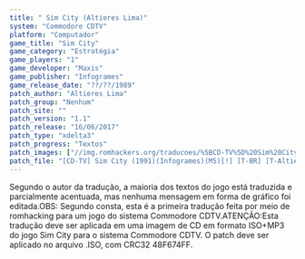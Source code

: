 ```yaml
---
title: " Sim City (Altieres Lima)"
system: "Commodore CDTV"
platform: "Computador"
game_title: "Sim City"
game_category: "Estratégia"
game_players: "1"
game_developer: "Maxis"
game_publisher: "Infogrames"
game_release_date: "??/??/1989"
patch_author: "Altieres Lima"
patch_group: "Nenhum"
patch_site: ""
patch_version: "1.1"
patch_release: "16/06/2017"
patch_type: "xdelta3"
patch_progress: "Textos"
patch_images: ["//img.romhackers.org/traducoes/%5BCD-TV%5D%20Sim%20City%20-%20Altieres%20Lima%20-%201.png","//img.romhackers.org/traducoes/%5BCD-TV%5D%20Sim%20City%20-%20Altieres%20Lima%20-%202.png","//img.romhackers.org/traducoes/%5BCD-TV%5D%20Sim%20City%20-%20Altieres%20Lima%20-%203.png"]
patch_file: "[CD-TV] Sim City (1991)(Infogrames)(M5)[!] [T-BR] [T-Altieres Lima G-Nenhum] [V-1.1 A-2017].zip"
---
```

Segundo o autor da tradução, a maioria dos textos do jogo está traduzida e parcialmente acentuada, mas nenhuma mensagem em forma de gráfico foi editada.OBS: Segundo consta, esta é a primeira tradução feita por meio de romhacking para um jogo do sistema Commodore CDTV.ATENÇÃO:Esta tradução deve ser aplicada em uma imagem de CD em formato ISO+MP3 do jogo Sim City para o sistema Commodore CDTV. O patch deve ser aplicado no arquivo .ISO, com CRC32 48F674FF.